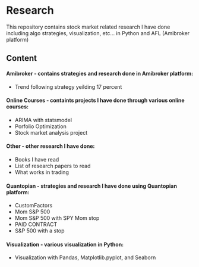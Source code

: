 # Research 
This repository contains stock market related research I have done including algo strategies, visualization, etc... in Python and AFL (Amibroker platform)
## Content
#### Amibroker - contains strategies and research done in Amibroker platform:
- Trend following strategy yeilding 17 percent
#### Online Courses - containts projects I have done through various online courses:
- ARIMA with statsmodel
- Porfolio Optimization
- Stock market analysis project<br>
#### Other - other research I have done:
- Books I have read
- List of research papers to read
- What works in trading<br>
#### Quantopian - strategies and research I have done using Quantopian platform:
- CustomFactors
- Mom S&P 500 
- Mom S&P 500 with SPY Mom stop
- PAID CONTRACT
- S&P 500 with a stop<br>
#### Visualization - various visualization in Python:
- Visualization with Pandas, Matplotlib.pyplot, and Seaborn
